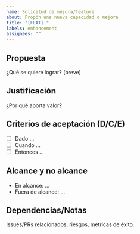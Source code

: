 ```yaml
---
name: Solicitud de mejora/feature
about: Propón una nueva capacidad o mejora
title: "[FEAT] "
labels: enhancement
assignees: ""
---
```


## Propuesta
¿Qué se quiere lograr? (breve)

## Justificación
¿Por qué aporta valor?

## Criterios de aceptación (D/C/E)
- [ ] Dado ...
- [ ] Cuando ...
- [ ] Entonces ...

## Alcance y no alcance
- En alcance: ...
- Fuera de alcance: ...

## Dependencias/Notas
Issues/PRs relacionados, riesgos, métricas de éxito.
